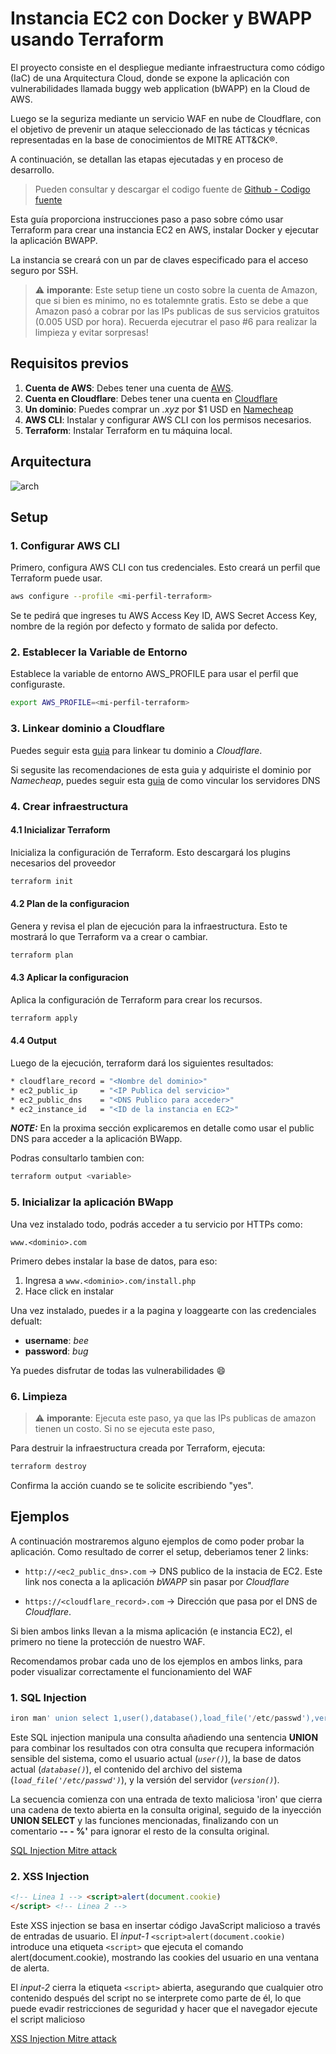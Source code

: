 # Instancia EC2 con Docker y BWAPP usando Terraform

El proyecto consiste en el despliegue mediante infraestructura como código (IaC) de una Arquitectura Cloud, donde se expone la aplicación con vulnerabilidades llamada buggy web application (bWAPP) en la Cloud de AWS. 

Luego  se la seguriza mediante un servicio WAF en nube de Cloudflare, con el objetivo de prevenir un ataque seleccionado de las tácticas y técnicas representadas en la base de conocimientos de MITRE ATT&CK®.

A continuación, se detallan las etapas ejecutadas y en proceso de desarrollo.

> Pueden consultar y descargar el codigo fuente de [Github - Codigo fuente](https://github.com/facundotorraca/msi-2024-g6/tree/master/M41.2.03)



Esta guía proporciona instrucciones paso a paso sobre cómo usar Terraform 
para crear una instancia EC2 en AWS, instalar Docker y ejecutar la aplicación BWAPP.

La instancia se creará con un par de claves especificado para el acceso seguro por SSH.

> :warning: **imporante**: Este setup tiene un costo sobre la cuenta de Amazon, que si bien es minimo, no es totalemnte gratis. Esto se debe a que Amazon pasó a cobrar por las IPs publicas de sus servicios gratuitos (0.005 USD por hora). Recuerda ejecutrar el paso #6 para realizar la limpieza y evitar sorpresas!



## Requisitos previos

1. **Cuenta de AWS**: Debes tener una cuenta de [AWS](https://aws.amazon.com/).
2. **Cuenta en Cloudflare**: Debes tener una cuenta en [Cloudflare](www.cloudflare.com)
3. **Un dominio**: Puedes comprar un _.xyz_ por $1 USD en [Namecheap](www.namecheap.com)
3. **AWS CLI**: Instalar y configurar AWS CLI con los permisos necesarios.
4. **Terraform**: Instalar Terraform en tu máquina local.

## Arquitectura

![arch](resources/arch.png "Arquitectura")

## Setup

### 1. Configurar AWS CLI

Primero, configura AWS CLI con tus credenciales. 
Esto creará un perfil que Terraform puede usar.

```sh
aws configure --profile <mi-perfil-terraform>
```

Se te pedirá que ingreses tu AWS Access Key ID, AWS Secret Access Key, 
nombre de la región por defecto y formato de salida por defecto.


### 2. Establecer la Variable de Entorno

Establece la variable de entorno AWS_PROFILE para usar el perfil que configuraste.

```sh
export AWS_PROFILE=<mi-perfil-terraform>
```

### 3. Linkear dominio a Cloudflare

Puedes seguir esta [guia](https://developers.cloudflare.com/fundamentals/setup/manage-domains/add-site/) para linkear tu dominio a _Cloudflare_.

Si segusite las recomendaciones de esta guia y adquiriste el dominio por _Namecheap_, puedes seguir esta [guia](https://www.namecheap.com/support/knowledgebase/article.aspx/9607/2210/how-to-set-up-dns-records-for-your-domain-in-a-cloudflare-account) de como vincular los servidores DNS

### 4. Crear infraestructura

#### 4.1 Inicializar Terraform

Inicializa la configuración de Terraform. Esto descargará los plugins necesarios del proveedor

```sh
terraform init
```

#### 4.2 Plan de la configuracion

Genera y revisa el plan de ejecución para la infraestructura. Esto te mostrará lo que Terraform va a crear o cambiar.

```sh
terraform plan
```

#### 4.3 Aplicar la configuracion

Aplica la configuración de Terraform para crear los recursos.

```sh
terraform apply
```

#### 4.4 Output

Luego de la ejecución, terraform dará los siguientes resultados:

```sh
* cloudflare_record = "<Nombre del dominio>"
* ec2_public_ip     = "<IP Publica del servicio>"
* ec2_public_dns    = "<DNS Publico para acceder>"
* ec2_instance_id   = "<ID de la instancia en EC2>"
```

**_NOTE:_**  En la proxima sección explicaremos en detalle como usar el public DNS para acceder a la aplicación BWapp.

Podras consultarlo tambien con:

```sh
terraform output <variable>
```

### 5. Inicializar la aplicación BWapp

Una vez instalado todo, podrás acceder a tu servicio por HTTPs como:

`www.<dominio>.com`

Primero debes instalar la base de datos, para eso:
1. Ingresa a `www.<dominio>.com/install.php`
2. Hace click en instalar 

Una vez instalado, puedes ir a la pagina y loaggearte con las credenciales defualt:

* **username**: _bee_
* **password**: _bug_

Ya puedes disfrutar de todas las vulnerabilidades :smile:

### 6. Limpieza

> :warning: **imporante**: Ejecuta este paso, ya que las IPs publicas de amazon tienen un costo. Si no se ejecuta este paso, 

Para destruir la infraestructura creada por Terraform, ejecuta:

```sh
terraform destroy
```

Confirma la acción cuando se te solicite escribiendo "yes".

## Ejemplos

A continuación mostraremos alguno ejemplos de como poder probar la aplicación.
Como resultado de correr el setup, deberiamos tener 2 links:

* `http://<ec2_public_dns>.com` -> DNS publico de la instacia de EC2. Este link nos conecta a la aplicación _bWAPP_ sin pasar por _Cloudflare_

* `https://<cloudflare_record>.com` -> Dirección que pasa por el DNS de _Cloudflare_.

Si bien ambos links llevan a la misma aplicación (e instancia EC2), el primero no tiene la protección de nuestro WAF.

Recomendamos probar cada uno de los ejemplos en ambos links, para poder visualizar correctamente el funcionamiento del WAF

### 1. SQL Injection

```sql
iron man' union select 1,user(),database(),load_file('/etc/passwd'),version(),6,7 -- - %'
```

Este SQL injection manipula una consulta añadiendo una sentencia **UNION** para combinar los resultados con otra consulta que recupera información sensible del sistema, como el usuario actual (_`user()`_), la base de datos actual (_`database()`_), el contenido del archivo del sistema (_`load_file('/etc/passwd')`_), y la versión del servidor (_`version()`_).

La secuencia comienza con una entrada de texto maliciosa 'iron' que cierra una cadena de texto abierta en la consulta original, seguido de la inyección **UNION SELECT** y las funciones mencionadas, finalizando con un comentario **-- - %'** para ignorar el resto de la consulta original.

[SQL Injection Mitre attack](https://attack.mitre.org/techniques/T1190/)

### 2. XSS Injection

```html
<!-- Linea 1 --> <script>alert(document.cookie)
</script> <!-- Linea 2 -->                       
```
Este XSS injection se basa en insertar código JavaScript malicioso a través de entradas de usuario. El _input-1_ `<script>alert(document.cookie)` introduce una etiqueta `<script>` que ejecuta el comando alert(document.cookie), mostrando las cookies del usuario en una ventana de alerta.

El _input-2_ cierra la etiqueta `<script>` abierta, asegurando que cualquier otro contenido después del script no se interprete como parte de él, lo que puede evadir restricciones de seguridad y hacer que el navegador ejecute el script malicioso

[XSS Injection Mitre attack](https://attack.mitre.org/techniques/T1189/)